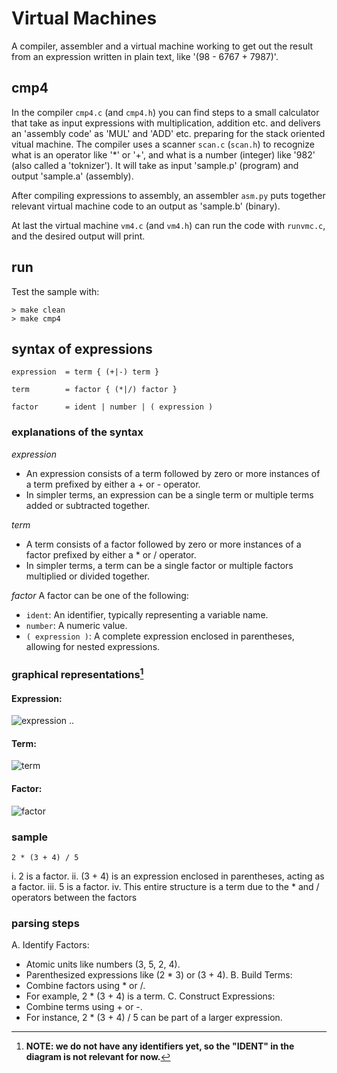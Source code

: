 # Virtual Machines

A compiler, assembler and a virtual machine working to get out
the result from an expression written in plain text, like '(98 - 6767 + 7987)'.

## cmp4

In the compiler `cmp4.c` (and `cmp4.h`) you can find steps to a small
calculator that take as input expressions with multiplication, addition
etc. and delivers an 'assembly code' as 'MUL' and 'ADD' etc. preparing
for the stack oriented vitual machine. The compiler uses a scanner
`scan.c` (`scan.h`) to recognize what is an operator like '*' or '+',
and what is a number (integer) like '982' (also called a 'toknizer').
It will take as input 'sample.p' (program) and output 'sample.a' (assembly).

After compiling expressions to assembly, an assembler `asm.py` puts together
relevant virtual machine code to an output as 'sample.b' (binary).

At last the virtual machine `vm4.c` (and `vm4.h`) can run the code with
`runvmc.c`, and the desired output will print.

## run

Test the sample with:

```shell
> make clean
> make cmp4
```


## syntax of expressions

```ebnf
expression	= term { (+|-) term }

term		= factor { (*|/) factor }

factor		= ident | number | ( expression )
```

### explanations of the syntax

*expression*
* An expression consists of a term followed by zero or more
  instances of a term prefixed by either a + or - operator.
* In simpler terms, an expression can be a single term or
  multiple terms added or subtracted together.

*term*
* A term consists of a factor followed by zero or more
  instances of a factor prefixed by either a * or / operator.
* In simpler terms, a term can be a single factor or
  multiple factors multiplied or divided together.

*factor*
A factor can be one of the following:
* `ident`: An identifier, typically representing a variable name.
* `number`: A numeric value.
* `( expression )`: A complete expression enclosed in
  parentheses, allowing for nested expressions.


### graphical representations[^novars]

#### Expression:
![expression ..](https://user-images.githubusercontent.com/271797/188278982-1ff42147-4e27-490e-ad9f-1b465ed131be.svg)

#### Term:
![term](https://user-images.githubusercontent.com/271797/188279089-32abec43-650d-4acb-9d3c-37bb86bd49fe.svg)

#### Factor:
![factor](https://user-images.githubusercontent.com/271797/188279057-9cc5ec8d-0c7e-4af0-a579-10491d51caf2.svg)

[^novars]: __NOTE: we do not have any identifiers yet, so the "IDENT" in the diagram is not relevant for now.__


### sample

`2 * (3 + 4) / 5`

i. 2 is a factor.
ii. (3 + 4) is an expression enclosed in parentheses, acting as a factor.
iii. 5 is a factor.
iv. This entire structure is a term due to the * and / operators between the factors


### parsing steps

A.	Identify Factors:
* Atomic units like numbers (3, 5, 2, 4).
* Parenthesized expressions like (2 * 3) or (3 + 4).
B.	Build Terms:
* Combine factors using * or /.
* For example, 2 * (3 + 4) is a term.
C.	Construct Expressions:
* Combine terms using + or -.
* For instance, 2 * (3 + 4) / 5 can be part of a larger expression.
